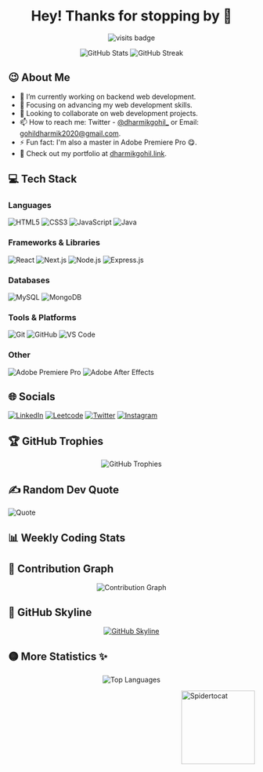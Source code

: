 <h1 align="center">Hey! Thanks for stopping by 👋</h1>

<p align="center">
  <img src="https://badges.pufler.dev/visits/Dharmikgohil/dharmikgohil" alt="visits badge">
</p>

<p align="center">
  <img src="https://github-readme-stats.vercel.app/api?username=dharmikgohil&theme=radical&show_icons=true" alt="GitHub Stats">
  <img src="https://github-readme-streak-stats.herokuapp.com/?user=dharmikgohil&theme=radical&show_icons=true" alt="GitHub Streak">
</p>

## 😉 About Me

- 🔭 I’m currently working on backend web development.
- 🌱 Focusing on advancing my web development skills.
- 👯 Looking to collaborate on web development projects.
- 📫 How to reach me: Twitter - [@dharmikgohil_](https://twitter.com/dharmikgohil_) or Email: [gohildharmik2020@gmail.com](mailto:gohildharmik2020@gmail.com).
- ⚡ Fun fact: I'm also a master in Adobe Premiere Pro 😋.
- 👀 Check out my portfolio at [dharmikgohil.link](https://dharmikgohil.link/).

## 💻 Tech Stack

### Languages
![HTML5](https://img.shields.io/badge/html5-%23E34F26.svg?style=for-the-badge&logo=html5&logoColor=white)
![CSS3](https://img.shields.io/badge/css3-%231572B6.svg?style=for-the-badge&logo=css3&logoColor=white)
![JavaScript](https://img.shields.io/badge/javascript-%23323330.svg?style=for-the-badge&logo=javascript&logoColor=%23F7DF1E)
![Java](https://img.shields.io/badge/java-%23ED8B00.svg?style=for-the-badge&logo=java&logoColor=white)

### Frameworks & Libraries
![React](https://img.shields.io/badge/react-%2320232a.svg?style=for-the-badge&logo=react&logoColor=%2361DAFB)
![Next.js](https://img.shields.io/badge/Next.js-000000?style=for-the-badge&logo=nextdotjs&logoColor=white)
![Node.js](https://img.shields.io/badge/Node.js-43853D?style=for-the-badge&logo=node.js&logoColor=white)
![Express.js](https://img.shields.io/badge/express.js-%23404d59.svg?style=for-the-badge&logo=express&logoColor=%2361DAFB)

### Databases
![MySQL](https://img.shields.io/badge/mysql-%2300f.svg?style=for-the-badge&logo=mysql&logoColor=white)
![MongoDB](https://img.shields.io/badge/mongodb-%234ea94b.svg?style=for-the-badge&logo=mongodb&logoColor=white)

### Tools & Platforms
![Git](https://img.shields.io/badge/git-%23F05033.svg?style=for-the-badge&logo=git&logoColor=white)
![GitHub](https://img.shields.io/badge/github-%23121011.svg?style=for-the-badge&logo=github&logoColor=white)
![VS Code](https://img.shields.io/badge/VS%20Code-0078d7.svg?style=for-the-badge&logo=visual-studio-code&logoColor=white)

### Other
![Adobe Premiere Pro](https://img.shields.io/badge/Adobe%20Premiere%20Pro-9999FF.svg?style=for-the-badge&logo=Adobe%20Premiere%20Pro&logoColor=white)
![Adobe After Effects](https://img.shields.io/badge/Adobe%20After%20Effects-9999FF.svg?style=for-the-badge&logo=Adobe%20After%20Effects&logoColor=white)

## 🌐 Socials

[![LinkedIn](https://img.shields.io/badge/LinkedIn-%230077B5.svg?logo=linkedin&logoColor=white)](https://linkedin.com/in/dharmikgohil)
[![Leetcode](https://img.shields.io/badge/Leetcode-%23FFA116.svg?logo=leetcode&logoColor=black)](https://leetcode.com/dharmikgohil)
[![Twitter](https://img.shields.io/badge/Twitter-%231DA1F2.svg?logo=Twitter&logoColor=white)](https://twitter.com/dharmikgohil_)
[![Instagram](https://img.shields.io/badge/Instagram-%23E4405F.svg?logo=Instagram&logoColor=white)](https://instagram.com/dharmikgohil_)

## 🏆 GitHub Trophies

<p align="center">
  <img src="https://github-profile-trophy.vercel.app/?username=dharmikgohil&theme=nord&no-frame=true&no-bg=false&margin-w=4" alt="GitHub Trophies">
</p>

## ✍️ Random Dev Quote

![Quote](https://quotes-github-readme.vercel.app/api?type=horizontal&theme=dark)

## 📊 Weekly Coding Stats

<!--START_SECTION:waka-->
<!--END_SECTION:waka-->

## 🚀 Contribution Graph

<p align="center">
  <img src="https://activity-graph.herokuapp.com/graph?username=dharmikgohil&theme=react-dark&hide_border=true" alt="Contribution Graph">
</p>

## 🌆 GitHub Skyline

<p align="center">
  <a href="https://skyline.github.com/dharmikgohil/2023">
    <img src="https://skyline.github.com/dharmikgohil/2023/preview.png" alt="GitHub Skyline">
  </a>
</p>

## 🟡 More Statistics ✨

<p align="center">
  <img src="https://github-readme-stats.vercel.app/api/top-langs/?username=dharmikgohil&layout=compact&theme=radical" alt="Top Languages">
</p>

<img align="right" height="150" width="150" src="https://octodex.github.com/images/spidertocat.png" alt="Spidertocat">

